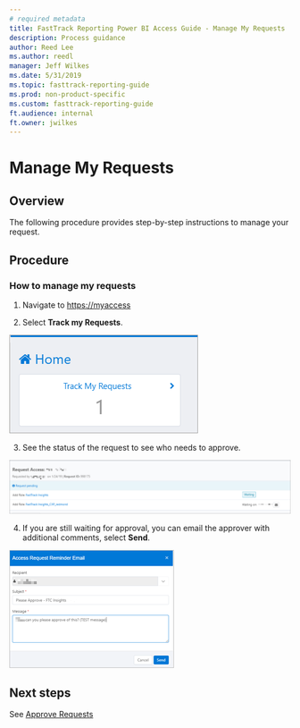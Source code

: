 ```yaml
---
# required metadata
title: FastTrack Reporting Power BI Access Guide - Manage My Requests
description: Process guidance
author: Reed Lee
ms.author: reedl
manager: Jeff Wilkes
ms.date: 5/31/2019
ms.topic: fasttrack-reporting-guide
ms.prod: non-product-specific
ms.custom: fasttrack-reporting-guide
ft.audience: internal
ft.owner: jwilkes
---
```


# Manage My Requests

## Overview

The following procedure provides step-by-step instructions to manage your request.

## Procedure

### How to manage my requests

1. Navigate to <https://myaccess>

1. Select **Track my Requests**.

![track-my-requests-option.png](media/manage-my-requests/track-my-requests-option.png "Track My Requests Option")

3. See the status of the request to see who needs to approve.

![request-status.png](media/manage-my-requests/request-status.png "Request Status")

4. If you are still waiting for approval, you can email the approver with additional comments, select **Send**.

![emailing-the-approver.png](media/manage-my-requests/emailing-the-approver.png "Emailing the -Approver")

## Next steps

See [Approve Requests](approve-requests.md)